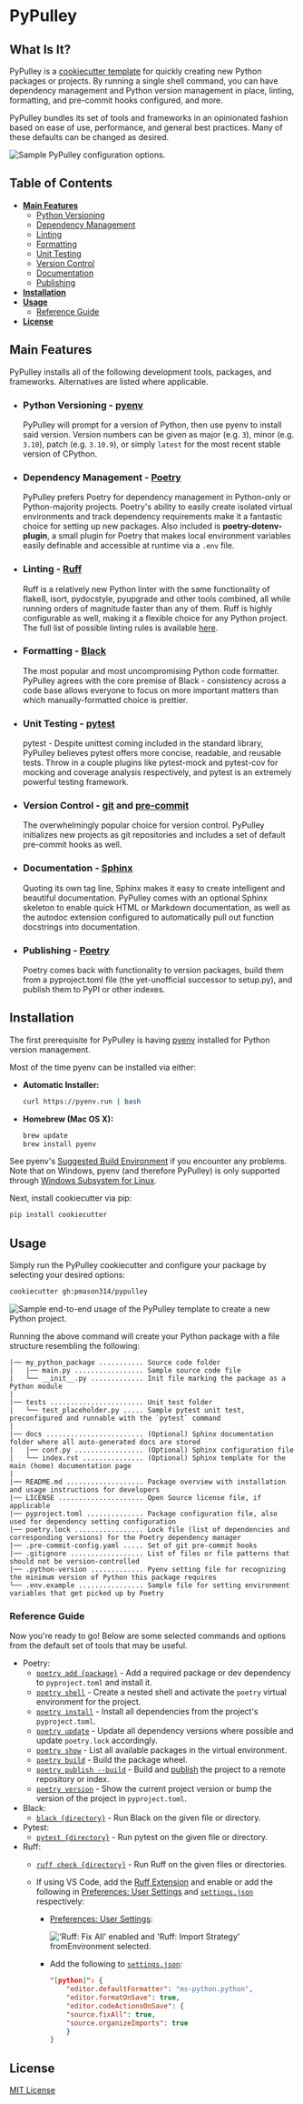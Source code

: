 # PyPulley

## What Is It?

PyPulley is a [cookiecutter template](https://github.com/cookiecutter/cookiecutter) for quickly creating new Python packages or projects. By running a single shell command, you can have dependency management and Python version management in place, linting, formatting, and pre-commit hooks configured, and more.

PyPulley bundles its set of tools and frameworks in an opinionated fashion based on ease of use, performance, and general best practices. Many of these defaults can be changed as desired.
        <p align="left">
            <img src="resources/cookiecutter_configuration.png" alt="Sample PyPulley configuration options." />
        </p>

## Table of Contents

- [**Main Features**](#main-features)
  - [Python Versioning](#python-versioning---pyenv)
  - [Dependency Management](#dependency-management---poetry)
  - [Linting](#linting---ruff)
  - [Formatting](#formatting---black)
  - [Unit Testing](#unit-testing---pytest)
  - [Version Control](#version-control---git-and-pre-commit)
  - [Documentation](#documentation---sphinx)
  - [Publishing](#publishing---poetry)
- [**Installation**](#installation)
- [**Usage**](#usage)
  - [Reference Guide](#reference-guide)
- [**License**](#license)

## Main Features

PyPulley installs all of the following development tools, packages, and frameworks. Alternatives are listed where applicable.

- ### Python Versioning - [**pyenv**](https://github.com/pyenv/pyenv)
  PyPulley will prompt for a version of Python, then use pyenv to install said version. Version numbers can be given as major (e.g. `3`), minor (e.g. `3.10`), patch (e.g. `3.10.9`), or simply `latest` for the most recent stable version of CPython.
- ### Dependency Management - [**Poetry**](https://python-poetry.org/)
  PyPulley prefers Poetry for dependency management in Python-only or Python-majority projects. Poetry's ability to easily create isolated virtual environments and track dependency requirements make it a fantastic choice for setting up new packages. Also included is **poetry-dotenv-plugin**, a small plugin for Poetry that makes local environment variables easily definable and accessible at runtime via a `.env` file.
- ### Linting - [**Ruff**](https://github.com/charliermarsh/ruff)
  Ruff is a relatively new Python linter with the same functionality of flake8, isort, pydocstyle, pyupgrade and other tools combined, all while running orders of magnitude faster than any of them. Ruff is highly configurable as well, making it a flexible choice for any Python project.  The full list of possible linting rules is available [here](https://beta.ruff.rs/docs/rules/).
- ### Formatting - [**Black**](https://black.readthedocs.io/en/stable/)
  The most popular and most uncompromising Python code formatter. PyPulley agrees with the core premise of Black - consistency across a code base allows everyone to focus on more important matters than which manually-formatted choice is prettier.
- ### Unit Testing - [**pytest**](https://docs.pytest.org/en/latest/)
  pytest - Despite unittest coming included in the standard library, PyPulley believes pytest offers more concise, readable, and reusable tests. Throw in a couple plugins like pytest-mock and pytest-cov for mocking and coverage analysis respectively, and pytest is an extremely powerful testing framework.
- ### Version Control - [**git**](https://git-scm.com/about) and [**pre-commit**](https://pre-commit.com/)
  The overwhelmingly popular choice for version control. PyPulley initializes new projects as git repositories and includes a set of default pre-commit hooks as well.
- ### Documentation - [**Sphinx**](https://www.sphinx-doc.org/en/master/)
  Quoting its own tag line, Sphinx makes it easy to create intelligent and beautiful documentation. PyPulley comes with an optional Sphinx skeleton to enable quick HTML or Markdown documentation, as well as the autodoc extension configured to automatically pull out function docstrings into documentation.
- ### Publishing - [**Poetry**](https://python-poetry.org/)
  Poetry comes back with functionality to version packages, build them from a pyproject.toml file (the yet-unofficial successor to setup.py), and publish them to PyPI or other indexes.

## Installation

The first prerequisite for PyPulley is having [pyenv](https://github.com/pyenv/pyenv) installed for Python version management.

Most of the time pyenv can be installed via either:

- **Automatic Installer:**
  ```sh
  curl https://pyenv.run | bash
  ```
- **Homebrew (Mac OS X):**
  ```sh
  brew update
  brew install pyenv
  ```

See pyenv's [Suggested Build Environment](https://github.com/pyenv/pyenv/wiki#suggested-build-environment) if you encounter any problems. Note that on Windows, pyenv (and therefore PyPulley) is only supported through [Windows Subsystem for Linux](https://learn.microsoft.com/en-us/windows/wsl/about).

Next, install cookiecutter via pip:

```sh
pip install cookiecutter
```

## Usage

Simply run the PyPulley cookiecutter and configure your package by selecting your desired options:

```sh
cookiecutter gh:pmason314/pypulley
```

<p align="left">
    <img src="resources/demo_recording.svg" alt="Sample end-to-end usage of the PyPulley template to create a new Python project."/>
</p>

Running the above command will create your Python package with a file structure resembling the following:
```
|── my_python_package ........... Source code folder
|   |── main.py ................. Sample source code file
|   └── __init__.py ............. Init file marking the package as a Python module
|
|── tests ....................... Unit test folder
|   └── test_placeholder.py ..... Sample pytest unit test, preconfigured and runnable with the `pytest` command
|
|── docs ........................ (Optional) Sphinx documentation folder where all auto-generated docs are stored
|   |── conf.py ................. (Optional) Sphinx configuration file
|   └── index.rst ............... (Optional) Sphinx template for the main (home) documentation page
|
|── README.md ................... Package overview with installation and usage instructions for developers
|── LICENSE ..................... Open Source license file, if applicable
|── pyproject.toml .............. Package configuration file, also used for dependency setting configuration
|── poetry.lock ................. Lock file (list of dependencies and corresponding versions) for the Poetry dependency manager
|── .pre-commit-config.yaml ..... Set of git pre-commit hooks
|── .gitignore .................. List of files or file patterns that should not be version-controlled
|── .python-version ............. Pyenv setting file for recognizing the minimum version of Python this package requires
└── .env.example ................ Sample file for setting environment variables that get picked up by Poetry
```

### Reference Guide

Now you're ready to go! Below are some selected commands and options from the default set of tools that may be useful.

- Poetry:
  - [`poetry add {package}`](https://python-poetry.org/docs/cli/#add) - Add a required package or dev dependency to `pyproject.toml` and install it.
  - [`poetry shell`](https://python-poetry.org/docs/basic-usage#activating-the-virtual-environment) - Create a nested shell and activate the `poetry` virtual environment for the project.
  - [`poetry install`](https://python-poetry.org/docs/cli/#install) - Install all dependencies from the project's `pyproject.toml`.
  - [`poetry update`](https://python-poetry.org/docs/cli/#update) - Update all dependency versions where possible and update `poetry.lock` accordingly.
  - [`poetry show`](https://python-poetry.org/docs/cli/#show) - List all available packages in the virtual environment.
  - [`poetry build`](https://python-poetry.org/docs/cli/#build) - Build the package wheel.
  - [`poetry publish --build`](https://python-poetry.org/docs/cli/#publish) - Build and [publish](https://python-poetry.org/docs/repositories/#publishable-repositories) the project to a remote repository or index.
  - [`poetry version`](https://python-poetry.org/docs/cli/#version) - Show the current project version or bump the version of the project in `pyproject.toml`.
- Black:
  - [`black {directory}`](https://black.readthedocs.io/en/stable/usage_and_configuration/the_basics.html#usage) - Run Black on the given file or directory.
- Pytest:
  - [`pytest {directory}`](https://docs.pytest.org/en/7.2.x/reference/reference.html#command-line-flags) - Run pytest on the given file or directory.
- Ruff:
  - [`ruff check {directory}`](https://github.com/charliermarsh/ruff#command-line-interface) - Run Ruff on the given files or directories.
  - If using VS Code, add the [Ruff Extension](https://marketplace.visualstudio.com/items?itemName=charliermarsh.ruff) and enable or add the following in [Preferences: User Settings](https://code.visualstudio.com/docs/getstarted/settings) and [`settings.json`](https://code.visualstudio.com/docs/getstarted/settings#_settingsjson) respectively:

    - [Preferences: User Settings](https://code.visualstudio.com/docs/getstarted/settings):
        <p align="left">
            <img src="resources/ruff_settings.png" alt="'Ruff: Fix All' enabled and 'Ruff: Import Strategy' fromEnvironment selected."/>
        </p>
    - Add the following to [`settings.json`](https://code.visualstudio.com/docs/getstarted/settings#_settingsjson):

      ```json
      "[python]": {
          "editor.defaultFormatter": "ms-python.python",
          "editor.formatOnSave": true,
          "editor.codeActionsOnSave": {
          "source.fixAll": true,
          "source.organizeImports": true
          }
      }
      ```

## License

[MIT License](LICENSE)
